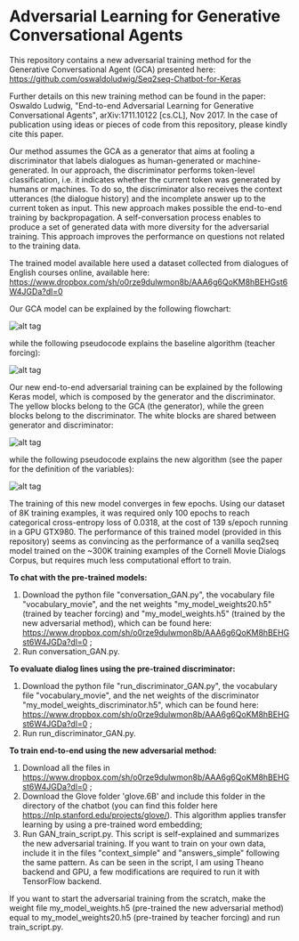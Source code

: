 # Adversarial Learning for Generative Conversational Agents
This repository contains a new adversarial training method for the Generative Conversational Agent (GCA) presented here: https://github.com/oswaldoludwig/Seq2seq-Chatbot-for-Keras

Further details on this new training method can be found in the paper: Oswaldo Ludwig, "End-to-end Adversarial Learning for Generative Conversational Agents", arXiv:1711.10122 [cs.CL], Nov 2017. In the case of publication using ideas or pieces of code from this repository, please kindly cite this paper.

Our method assumes the GCA as a generator that aims at fooling a discriminator that labels dialogues as human-generated or machine-generated. In our approach, the discriminator performs token-level classification, i.e. it indicates whether the current token was generated by humans or machines. To do so, the discriminator also receives the context utterances (the dialogue history) and the incomplete answer up to the current token as input. This new approach makes possible the end-to-end training by backpropagation. A self-conversation process enables to produce a set of generated data with more diversity for the adversarial training. This approach improves the performance on questions not related to the training data.

The trained model available here used a dataset collected from dialogues of English courses online, available here: https://www.dropbox.com/sh/o0rze9dulwmon8b/AAA6g6QoKM8hBEHGst6W4JGDa?dl=0 

Our GCA model can be explained by the following flowchart:

![alt tag](https://github.com/oswaldoludwig/Adversarial-Learning-for-Generative-Conversational-Agents/blob/master/model_graph.png)

while the following pseudocode explains the baseline algorithm (teacher forcing):

![alt tag](https://github.com/oswaldoludwig/Adversarial-Learning-for-Generative-Conversational-Agents/blob/master/Algorithm.png)

Our new end-to-end adversarial training can be explained by the following Keras model, which is composed by the generator and the discriminator. The yellow blocks belong to the GCA (the generator), while the green blocks belong to the discriminator. The white blocks are shared between generator and discriminator:

![alt tag](https://github.com/oswaldoludwig/Adversarial-Learning-for-Generative-Conversational-Agents/blob/master/model_GAN.png)

while the following pseudocode explains the new algorithm (see the paper for the definition of the variables):

![alt tag](https://github.com/oswaldoludwig/Adversarial-Learning-for-Generative-Conversational-Agents/blob/master/Algorithm_GAN.png)

The training of this new model converges in few epochs. Using our dataset of 8K training examples, it was required only 100 epochs to reach categorical cross-entropy loss of 0.0318, at the cost of 139 s/epoch running in a GPU GTX980. The performance of this trained model (provided in this repository) seems as convincing as the performance of a vanilla seq2seq model trained on the ~300K training examples of the Cornell Movie Dialogs Corpus, but requires much less computational effort to train.

**To chat with the pre-trained models:**

1. Download the python file "conversation_GAN.py", the vocabulary file "vocabulary_movie", and the net weights "my_model_weights20.h5" (trained by teacher forcing) and "my_model_weights.h5" (trained by the new adversarial method), which can be found here: https://www.dropbox.com/sh/o0rze9dulwmon8b/AAA6g6QoKM8hBEHGst6W4JGDa?dl=0 ;
2. Run conversation_GAN.py.

**To evaluate dialog lines using the pre-trained discriminator:**

1. Download the python file "run_discriminator_GAN.py", the vocabulary file "vocabulary_movie", and the net weights of the discriminator "my_model_weights_discriminator.h5", which can be found here: https://www.dropbox.com/sh/o0rze9dulwmon8b/AAA6g6QoKM8hBEHGst6W4JGDa?dl=0 ;
2. Run run_discriminator_GAN.py.
 
**To train end-to-end using the new adversarial method:**

1. Download all the files in https://www.dropbox.com/sh/o0rze9dulwmon8b/AAA6g6QoKM8hBEHGst6W4JGDa?dl=0 ;
2. Download the Glove folder 'glove.6B' and include this folder in the directory of the chatbot (you can find this folder here https://nlp.stanford.edu/projects/glove/). This algorithm applies transfer learning by using a pre-trained word embedding;
3. Run GAN_train_script.py. This script is self-explained and summarizes the new adversarial training. If you want to train on your own data, include it in the files "context_simple" and "answers_simple" following the same pattern. As can be seen in the script, I am using Theano backend and GPU, a few modifications are required to run it with TensorFlow backend.

If you want to start the adversarial training from the scratch, make the weight file my_model_weights.h5 (pre-trained the new adversarial method) equal to my_model_weights20.h5 (pre-trained by teacher forcing) and run train_script.py.

